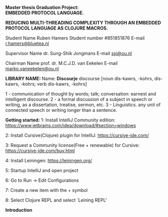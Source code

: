 <b>Master thesis Graduation Project: 	
EMBEDDED PROTOCOL LANGUAGE.

REDUCING MULTI-THREADING COMPLEXITY THROUGH AN EMBEDDED PROTOCOL LANGUAGE AS CLOJURE MACROS.</b>

Student Name 	 	Ruben Hamers
Student number 		#851851876
E-mail 				r.hamers@bluetea.nl

Supervisor Name 	dr. Sung-Shik Jongmans
E-mail 				ssj@ou.nl

Chairman Name 		prof. dr. M.C.J.D. van Eekelen
E-mail 				marko.vaneekelen@ou.nl

<B>LIBRARY NAME: </b>
Name: <b>Discourje</b>
discourse [noun dis-kawrs, -kohrs, dis-kawrs, -kohrs; verb dis-kawrs, -kohrs]

1 - communication of thought by words; talk; conversation: earnest and intelligent discourse.
2 - a formal discussion of a subject in speech or writing, as a dissertation, treatise, sermon, etc.
3 - Linguistics. any unit of connected speech or writing longer than a sentence.

<b>Getting started:</b>
1: Install IntelliJ Community edition: https://www.jetbrains.com/idea/download/#section=windows 

2: Install Cursive(Clojure) plugin for IntelliJ: https://cursive-ide.com/

3: Request a Community license(Free + renewable) for Cursive: https://cursive-ide.com/buy.html

4: Install Leiningen: https://leiningen.org/

5: Startup IntelliJ and open project

6: Go to Run -> Edit Configurations

7: Create a new item with the + symbol

8: Select Clojure REPL and select `Leining REPL'

<b>Introduction</b>
